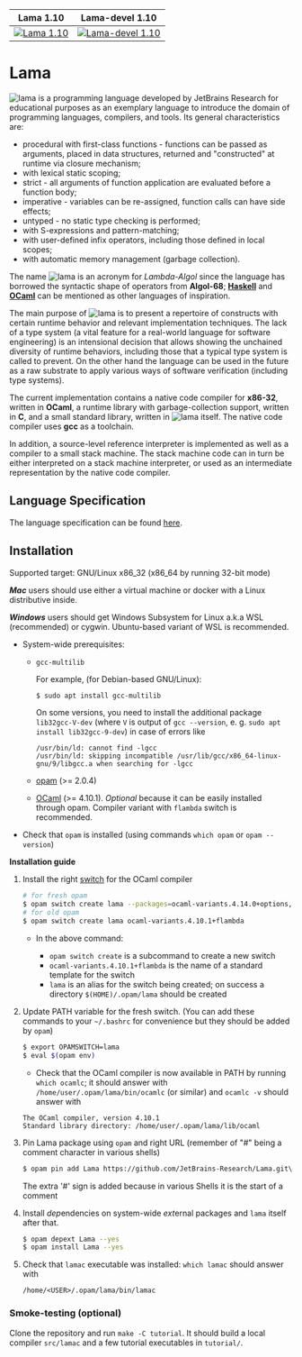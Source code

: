 | Lama         1.10    | Lama-devel        1.10     |
| -------------------- | -------------------------- |
| [![Lama 1.10][1]][2] | [![Lama-devel 1.10][3]][4] |

[1]:  https://github.com/JetBrains-Research/Lama/workflows/Build/badge.svg?branch=1.10
[2]:  https://github.com/JetBrains-Research/Lama/actions
[3]:  https://github.com/JetBrains-Research/Lama-devel/workflows/Build/badge.svg?branch=1.10
[4]:  https://github.com/JetBrains-Research/Lama-devel/actions

# Lama

![lama](lama.svg) is a programming language developed by JetBrains Research for educational purposes as an exemplary language to introduce the domain of programming languages, compilers, and tools.
Its general characteristics are:

* procedural with first-class functions - functions can be passed as arguments, placed in data structures,
  returned and "constructed" at runtime via closure mechanism;
* with lexical static scoping;
* strict - all arguments of function application are evaluated before a function body;
* imperative - variables can be re-assigned, function calls can have side effects;
* untyped - no static type checking is performed;
* with S-expressions and pattern-matching;
* with user-defined infix operators, including those defined in local scopes;
* with automatic memory management (garbage collection).

The name ![lama](lama.svg) is an acronym for *Lambda-Algol* since the language has borrowed the syntactic shape of operators from **Algol-68**; [**Haskell**](http://www.haskell.org) and [**OCaml**](http://ocaml.org) can be mentioned as other languages of inspiration.

The main purpose of ![lama](lama.svg) is to present a repertoire of constructs with certain runtime behavior and relevant implementation techniques.
The lack of a type system (a vital feature for a real-world language
for software engineering) is an intensional decision that allows showing the unchained diversity of runtime behaviors, including those that a typical type system is called to prevent. 
On the other hand the language can be used in the future as a raw substrate to apply various ways of software verification (including type systems).

The current implementation contains a native code compiler for **x86-32**, written in **OCaml**, a runtime library with garbage-collection support, written in **C**, and a small standard library, written in ![lama](lama.svg) itself.
The native code compiler uses **gcc** as a toolchain.

In addition, a source-level reference interpreter is implemented as well as a compiler to a small stack machine. 
The stack machine code can in turn be either interpreted on a stack machine interpreter, or used as an intermediate representation by the native code compiler.

## Language Specification

The language specification can be found [here](lama-spec.pdf).

## Installation

Supported target: GNU/Linux x86_32 (x86_64 by running 32-bit mode)

***Mac*** users should use either a virtual machine or docker with a Linux distributive inside.

***Windows*** users should get Windows Subsystem for Linux a.k.a WSL (recommended) or cygwin.
Ubuntu-based variant of WSL is recommended.

* System-wide prerequisites:

  - `gcc-multilib`
    
    For example, (for Debian-based GNU/Linux):
    ```bash 
    $ sudo apt install gcc-multilib
    ```

     On some versions, you need to install the additional package `lib32gcc-V-dev` (where `V` is output of `gcc --version`, e. g. `sudo apt install lib32gcc-9-dev`) in case of errors like
       ```
      /usr/bin/ld: cannot find -lgcc
      /usr/bin/ld: skipping incompatible /usr/lib/gcc/x86_64-linux-gnu/9/libgcc.a when searching for -lgcc
       ```
  - [opam](http://opam.ocaml.org) (>= 2.0.4)
  - [OCaml](http://ocaml.org) (>= 4.10.1). *Optional* because it can be easily installed through opam.
  Compiler variant with `flambda` switch is recommended.

* Check that `opam` is installed (using commands `which opam` or `opam --version`)

**Installation guide**

1. Install the right [switch](https://opam.ocaml.org/doc/Manual.html#Switches) for the OCaml compiler

    ```bash
    # for fresh opam 
    $ opam switch create lama --packages=ocaml-variants.4.14.0+options,ocaml-option-flambda 
    # for old opam 
    $ opam switch create lama ocaml-variants.4.10.1+flambda   
    ```

    * In the above command:

      - `opam switch create` is a subcommand to create a new switch
      - `ocaml-variants.4.10.1+flambda` is the name of a standard template for the switch
      - `lama` is an alias for the switch being created; on success a directory `$(HOME)/.opam/lama` should be created

2. Update PATH variable for the fresh switch. (You can add these commands to your `~/.bashrc` for convenience but they should be added by `opam`)
    ```bash
    $ export OPAMSWITCH=lama
    $ eval $(opam env)
    ```

     * Check that the OCaml compiler is now available in PATH by running `which ocamlc`; it should answer with `/home/user/.opam/lama/bin/ocamlc` (or similar) and `ocamlc -v` should answer with
    ```
    The OCaml compiler, version 4.10.1
    Standard library directory: /home/user/.opam/lama/lib/ocaml
    ```

3. Pin Lama package using `opam` and right URL (remember of "#" being a comment character in various shells)

    ```bash
    $ opam pin add Lama https://github.com/JetBrains-Research/Lama.git\#1.10 --no-action
    ```

    The extra '#' sign is added because in various Shells it is the start of a comment

4. Install *dep*endencies on system-wide *ext*ernal packages and `lama` itself after that.

    ```bash
    $ opam depext Lama --yes
    $ opam install Lama --yes
    ```

5. Check that `lamac` executable was installed: `which lamac` should answer with

    ```
    /home/<USER>/.opam/lama/bin/lamac
    ```

### Smoke-testing (optional)

Clone the repository and run `make -C tutorial`. 
It should build a local compiler `src/lamac` and a few tutorial executables in `tutorial/`.
